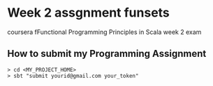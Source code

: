 # Week 2 assgnment funsets
coursera fFunctional Programming Principles in Scala week 2 exam

## How to submit my Programming Assignment
```
> cd <MY_PROJECT_HOME>
> sbt "submit yourid@gmail.com your_token"
```
